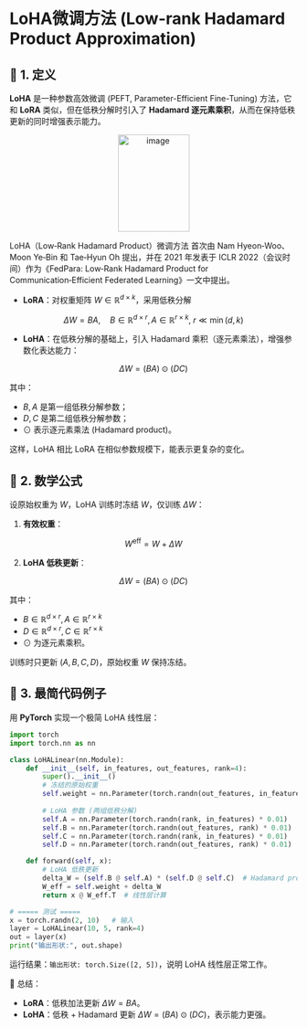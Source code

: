 # LoHA微调方法 (Low-rank Hadamard Product Approximation) 

## 📖 1. 定义

**LoHA** 是一种参数高效微调 (PEFT, Parameter-Efficient Fine-Tuning) 方法，它和 **LoRA** 类似，但在低秩分解时引入了 **Hadamard 逐元素乘积**，从而在保持低秩更新的同时增强表示能力。  
<div align="center">
<img width="125" height="170" alt="image" src="https://github.com/user-attachments/assets/37e20da6-608b-4325-b3ff-3ab91549b5f0" />
</div>

LoHA（Low‑Rank Hadamard Product）微调方法 首次由 Nam Hyeon‑Woo、Moon Ye‑Bin 和 Tae‑Hyun Oh 提出，并在 2021 年发表于 ICLR 2022（会议时间）作为《FedPara: Low‑Rank Hadamard Product for Communication‑Efficient Federated Learning》一文中提出。

* **LoRA**：对权重矩阵 $W \in \mathbb{R}^{d \times k}$，采用低秩分解

$$
\Delta W = B A, \quad B \in \mathbb{R}^{d \times r}, A \in \mathbb{R}^{r \times k}, \; r \ll \min(d,k)
$$

* **LoHA**：在低秩分解的基础上，引入 Hadamard 乘积（逐元素乘法），增强参数化表达能力：

$$
\Delta W = (B A) \odot (D C)
$$

  其中：

  * $B, A$ 是第一组低秩分解参数；
  * $D, C$ 是第二组低秩分解参数；
  * $\odot$ 表示逐元素乘法 (Hadamard product)。

这样，LoHA 相比 LoRA 在相似参数规模下，能表示更复杂的变化。


## 📖 2. 数学公式

设原始权重为 $W$，LoHA 训练时冻结 $W$，仅训练 $\Delta W$：

1. **有效权重**：

$$
W^{\text{eff}} = W + \Delta W
$$

2. **LoHA 低秩更新**：

$$
\Delta W = (B A) \odot (D C)
$$

其中：

* $B \in \mathbb{R}^{d \times r}, A \in \mathbb{R}^{r \times k}$
* $D \in \mathbb{R}^{d \times r}, C \in \mathbb{R}^{r \times k}$
* $\odot$ 为逐元素乘积。

训练时只更新 $(A, B, C, D)$，原始权重 $W$ 保持冻结。


## 📖 3. 最简代码例子

用 **PyTorch** 实现一个极简 LoHA 线性层：

```python
import torch
import torch.nn as nn

class LoHALinear(nn.Module):
    def __init__(self, in_features, out_features, rank=4):
        super().__init__()
        # 冻结的原始权重
        self.weight = nn.Parameter(torch.randn(out_features, in_features), requires_grad=False)
        
        # LoHA 参数 (两组低秩分解)
        self.A = nn.Parameter(torch.randn(rank, in_features) * 0.01)
        self.B = nn.Parameter(torch.randn(out_features, rank) * 0.01)
        self.C = nn.Parameter(torch.randn(rank, in_features) * 0.01)
        self.D = nn.Parameter(torch.randn(out_features, rank) * 0.01)

    def forward(self, x):
        # LoHA 低秩更新
        delta_W = (self.B @ self.A) * (self.D @ self.C)  # Hadamard product
        W_eff = self.weight + delta_W
        return x @ W_eff.T  # 线性层计算

# ===== 测试 =====
x = torch.randn(2, 10)   # 输入
layer = LoHALinear(10, 5, rank=4)
out = layer(x)
print("输出形状:", out.shape)
```

运行结果：`输出形状: torch.Size([2, 5])`，说明 LoHA 线性层正常工作。



📖  总结：

* **LoRA**：低秩加法更新 $\Delta W = BA$。
* **LoHA**：低秩 + Hadamard 更新 $\Delta W = (BA) \odot (DC)$，表示能力更强。


